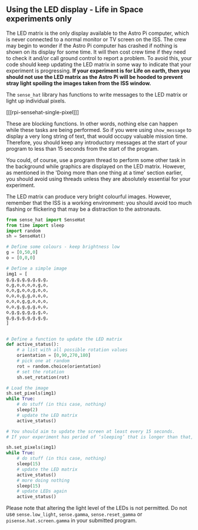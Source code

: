 ## Using the LED display - Life in Space experiments only

The LED matrix is the only display available to the Astro Pi computer, which is never connected to a normal monitor or TV screen on the ISS. The crew may begin to wonder if the Astro Pi computer has crashed if nothing is shown on its display for some time. It will then cost crew time if they need to check it and/or call ground control to report a problem. To avoid this, your code should keep updating the LED matrix in some way to indicate that your experiment is progressing. **If your experiment is for Life on earth, then you should not use the LED matrix as the Astro Pi will be hooded to prevent stray light spoiling the images taken from the ISS window.**

The `sense_hat` library has functions to write messages to the LED matrix or light up individual pixels.

[[[rpi-sensehat-single-pixel]]]

These are blocking functions. In other words, nothing else can happen while these tasks are being performed. So if you were using `show_message` to display a very long string of text, that would occupy valuable mission time. Therefore, you should keep any introductory messages at the start of your program to less than 15 seconds from the start of the program.

You could, of course, use a program thread to perform some other task in the background while graphics are displayed on the LED matrix. However, as mentioned in the 'Doing more than one thing at a time' section earlier, you should avoid using threads unless they are absolutely essential for your experiment.

The LED matrix can produce very bright colourful images. However, remember that the ISS is a working environment: you should avoid too much flashing or flickering that may be a distraction to the astronauts.

```python
from sense_hat import SenseHat
from time import sleep
import random
sh = SenseHat()

# Define some colours - keep brightness low
g = [0,50,0]
o = [0,0,0]

# Define a simple image
img1 = [
g,g,g,g,g,g,g,g,
o,g,o,o,o,o,g,o,
o,o,g,o,o,g,o,o,
o,o,o,g,g,o,o,o,
o,o,o,g,g,o,o,o,
o,o,g,g,g,g,o,o,
o,g,g,g,g,g,g,o,
g,g,g,g,g,g,g,g,
]


# Define a function to update the LED matrix
def active_status():
    # a list with all possible rotation values
    orientation = [0,90,270,180]
    # pick one at random
    rot = random.choice(orientation)
    # set the rotation
    sh.set_rotation(rot)

# Load the image
sh.set_pixels(img1)
while True:
    # do stuff (in this case, nothing)
    sleep(2)
    # update the LED matrix
    active_status()

# You should aim to update the screen at least every 15 seconds.
# If your experiment has period of ‘sleeping’ that is longer than that, you can split the waiting period up:

sh.set_pixels(img1)
while True:
    # do stuff (in this case, nothing)
    sleep(15)
    # update the LED matrix
    active_status()
    # more doing nothing
    sleep(15)
    # update LEDs again
    active_status()
```

Please note that altering the light level of the LEDs is not permitted. Do not use `sense.low_light`, `sense.gamma`, `sense.reset_gamma` or `pisense.hat.screen.gamma` in your submitted program.
